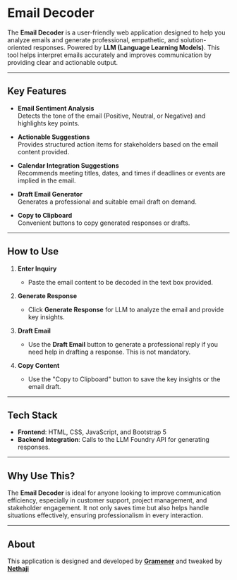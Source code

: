 # Email Decoder

The **Email Decoder** is a user-friendly web application designed to help you analyze emails and generate professional, empathetic, and solution-oriented responses. Powered by **LLM (Language Learning Models)**. This tool helps interpret emails accurately and improves communication by providing clear and actionable output.

---

## Key Features

- **Email Sentiment Analysis**  
  Detects the tone of the email (Positive, Neutral, or Negative) and highlights key points.

- **Actionable Suggestions**  
  Provides structured action items for stakeholders based on the email content provided.

- **Calendar Integration Suggestions**  
  Recommends meeting titles, dates, and times if deadlines or events are implied in the email.

- **Draft Email Generator**  
  Generates a professional and suitable email draft on demand.

- **Copy to Clipboard**  
  Convenient buttons to copy generated responses or drafts.

---

## How to Use

1. **Enter Inquiry**  
   - Paste the email content to be decoded in the text box provided.

2. **Generate Response**  
   - Click **Generate Response** for LLM to analyze the email and provide key insights.

3. **Draft Email**  
   - Use the **Draft Email** button to generate a professional reply if you need help in drafting a response. This is not mandatory.

4. **Copy Content**  
   - Use the "Copy to Clipboard" button to save the key insights or the email draft.

---

## Tech Stack

- **Frontend**: HTML, CSS, JavaScript, and Bootstrap 5  
- **Backend Integration**: Calls to the LLM Foundry API for generating responses.

---

## Why Use This?

The **Email Decoder** is ideal for anyone looking to improve communication efficiency, especially in customer support, project management, and stakeholder engagement. It not only saves time but also helps handle situations effectively, ensuring professionalism in every interaction.

---

## About

This application is designed and developed by **[Gramener](https://gramener.com)** and tweaked by **[Nethaji](mailto:d.nethaji@straive.com)** 
